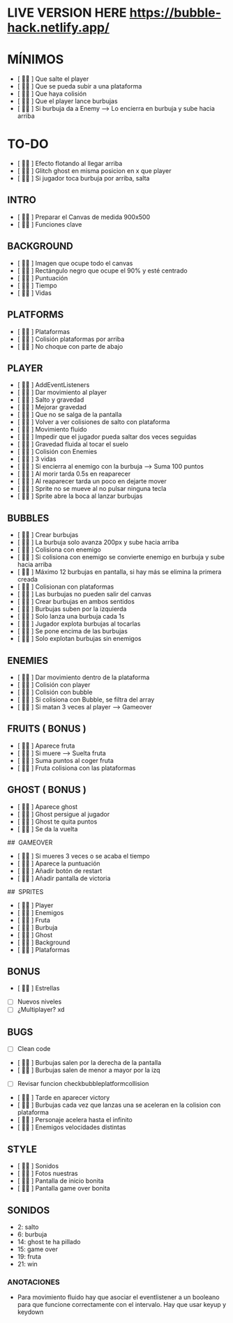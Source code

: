 # LIVE VERSION HERE https://bubble-hack.netlify.app/

# MÍNIMOS

- [ 💁‍♀️ ] Que salte el player
- [ 💁‍♀️ ] Que se pueda subir a una plataforma
- [ 💁‍♀️ ] Que haya colisión
- [ 💁‍♀️ ] Que el player lance burbujas
- [ 💁‍♀️ ] Si burbuja da a Enemy --> Lo encierra en burbuja y sube hacia arriba

# TO-DO

- [ 💁‍♀️ ] Efecto flotando al llegar arriba
- [ 💁‍♀️ ] Glitch ghost en misma posicion en x que player
- [ 💁‍♀️ ] Si jugador toca burbuja por arriba, salta

## INTRO

- [ 💁‍♀️ ] Preparar el Canvas de medida 900x500
- [ 💁‍♀️ ] Funciones clave

## BACKGROUND

- [ 💁‍♀️ ] Imagen que ocupe todo el canvas
- [ 💁‍♀️ ] Rectángulo negro que ocupe el 90% y esté centrado
- [ 💁‍♀️ ] Puntuación
- [ 💁‍♀️ ] Tiempo
- [ 💁‍♀️ ] Vidas

## PLATFORMS

- [ 💁‍♀️ ] Plataformas
- [ 💁‍♀️ ] Colisión plataformas por arriba
- [ 💁‍♀️ ] No choque con parte de abajo

## PLAYER

- [ 💁‍♀️ ] AddEventListeners
- [ 💁‍♀️ ] Dar movimiento al player
- [ 💁‍♀️ ] Salto y gravedad
- [ 💁‍♀️ ] Mejorar gravedad
- [ 💁‍♀️ ] Que no se salga de la pantalla
- [ 💁‍♀️ ] Volver a ver colisiones de salto con plataforma
- [ 💁‍♀️ ] Movimiento fluido
- [ 💁‍♀️ ] Impedir que el jugador pueda saltar dos veces seguidas
- [ 💁‍♀️ ] Gravedad fluida al tocar el suelo
- [ 💁‍♀️ ] Colisión con Enemies
- [ 💁‍♀️ ] 3 vidas
- [ 💁‍♀️ ] Si encierra al enemigo con la burbuja --> Suma 100 puntos
- [ 💁‍♀️ ] Al morir tarda 0.5s en reaparecer
- [ 💁‍♀️ ] Al reaparecer tarda un poco en dejarte mover
- [ 💁‍♀️ ] Sprite no se mueve al no pulsar ninguna tecla
- [ 💁‍♀️ ] Sprite abre la boca al lanzar burbujas

## BUBBLES

- [ 💁‍♀️ ] Crear burbujas
- [ 💁‍♀️ ] La burbuja solo avanza 200px y sube hacia arriba
- [ 💁‍♀️ ] Colisiona con enemigo
- [ 💁‍♀️ ] Si colisiona con enemigo se convierte enemigo en burbuja y sube hacia arriba
- [ 💁‍♀️ ] Máximo 12 burbujas en pantalla, si hay más se elimina la primera creada
- [ 💁‍♀️ ] Colisionan con plataformas
- [ 💁‍♀️ ] Las burbujas no pueden salir del canvas
- [ 💁‍♀️ ] Crear burbujas en ambos sentidos
- [ 💁‍♀️ ] Burbujas suben por la izquierda
- [ 💁‍♀️ ] Solo lanza una burbuja cada 1s
- [ 💁‍♀️ ] Jugador explota burbujas al tocarlas
- [ 💁‍♀️ ] Se pone encima de las burbujas
- [ 💁‍♀️ ] Solo explotan burbujas sin enemigos

## ENEMIES

- [ 💁‍♀️ ] Dar movimiento dentro de la plataforma
- [ 💁‍♀️ ] Colisión con player
- [ 💁‍♀️ ] Colisión con bubble
- [ 💁‍♀️ ] Si colisiona con Bubble, se filtra del array
- [ 💁‍♀️ ] Si matan 3 veces al player --> Gameover

## FRUITS ( BONUS )

- [ 💁‍♀️ ] Aparece fruta
- [ 💁‍♀️ ] Si muere --> Suelta fruta
- [ 💁‍♀️ ] Suma puntos al coger fruta
- [ 💁‍♀️ ] Fruta colisiona con las plataformas

## GHOST ( BONUS )

- [ 💁‍♀️ ] Aparece ghost
- [ 💁‍♀️ ] Ghost persigue al jugador <!-- YAY -->
- [ 💁‍♀️ ] Ghost te quita puntos
- [ 💁‍♀️ ] Se da la vuelta

##  GAMEOVER

- [ 💁‍♀️ ] Si mueres 3 veces o se acaba el tiempo
- [ 💁‍♀️ ] Aparece la puntuación
- [ 💁‍♀️ ] Añadir botón de restart
- [ 💁‍♀️ ] Añadir pantalla de victoria

##  SPRITES

- [ 💁‍♀️ ] Player
- [ 💁‍♀️ ] Enemigos
- [ 💁‍♀️ ] Fruta
- [ 💁‍♀️ ] Burbuja
- [ 💁‍♀️ ] Ghost
- [ 💁‍♀️ ] Background
- [ 💁‍♀️ ] Plataformas

## BONUS

- [ 💁‍♀️ ] Estrellas
- [ ] Nuevos niveles
- [ ] ¿Multiplayer? xd

## BUGS

- [ ] Clean code
- [ 💁‍♀️ ] Burbujas salen por la derecha de la pantalla
- [ 💁‍♀️ ] Burbujas salen de menor a mayor por la izq
- [ ] Revisar funcion checkbubbleplatformcollision
- [ 💁‍♀️ ] Tarde en aparecer victory
- [ 💁‍♀️ ] Burbujas cada vez que lanzas una se aceleran en la colision con plataforma
- [ 💁‍♀️ ] Personaje acelera hasta el infinito
- [ 💁‍♀️ ] Enemigos velocidades distintas

## STYLE

- [ 💁‍♀️ ] Sonidos
- [ 💁‍♀️ ] Fotos nuestras
- [ 💁‍♀️ ] Pantalla de inicio bonita
- [ 💁‍♀️ ] Pantalla game over bonita

## SONIDOS

- 2: salto
- 6: burbuja
- 14: ghost te ha pillado
- 15: game over
- 19: fruta
- 21: win

### ANOTACIONES

- Para movimiento fluido hay que asociar el eventlistener a un booleano para que funcione correctamente con el intervalo. Hay que usar keyup y keydown
